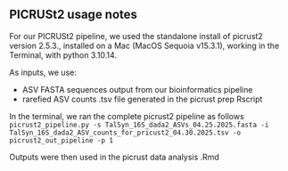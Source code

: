 ## PICRUSt2 usage notes

For our PICRUSt2 pipeline, we used the standalone install of picrust2 version 2.5.3., installed on a Mac (MacOS Sequoia v15.3.1), working in the Terminal, with python 3.10.14. 

As inputs, we use:
- ASV FASTA sequences output from our bioinformatics pipeline
- rarefied ASV counts .tsv file generated in the picrust prep Rscript

In the terminal, we ran the complete picrust2 pipeline as follows
`picrust2_pipeline.py -s TalSyn_16S_dada2_ASVs_04.25.2025.fasta -i TalSyn_16S_dada2_ASV_counts_for_pricust2_04.30.2025.tsv -o picrust2_out_pipeline -p 1`

Outputs were then used in the picrust data analysis .Rmd
